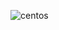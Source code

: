 ![centos](https://cloud.githubusercontent.com/assets/8342133/7533925/1f49f05a-f593-11e4-8cf2-1d8e27150679.jpg)
